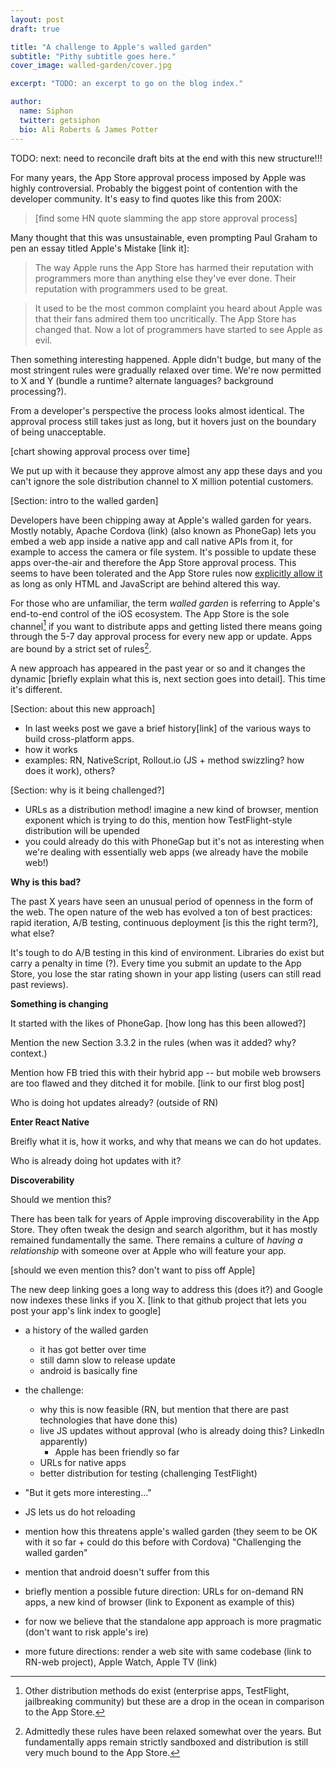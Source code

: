 ```yaml
---
layout: post
draft: true

title: "A challenge to Apple's walled garden"
subtitle: "Pithy subtitle goes here."
cover_image: walled-garden/cover.jpg

excerpt: "TODO: an excerpt to go on the blog index."

author:
  name: Siphon
  twitter: getsiphon
  bio: Ali Roberts & James Potter
---
```



TODO: next: need to reconcile draft bits at the end with this new structure!!!



For many years, the App Store approval process imposed by Apple was highly controversial. Probably the biggest point of contention with the developer community. It's easy to find quotes like this from 200X:

> [find some HN quote slamming the app store approval process]

Many thought that this was unsustainable, even prompting Paul Graham to pen an essay titled Apple's Mistake [link it]:

> The way Apple runs the App Store has harmed their reputation with programmers more than anything else they've ever done. Their reputation with programmers used to be great.

> It used to be the most common complaint you heard about Apple was that their fans admired them too uncritically. The App Store has changed that. Now a lot of programmers have started to see Apple as evil.

Then something interesting happened. Apple didn't budge, but many of the most stringent rules were gradually relaxed over time. We're now permitted to X and Y (bundle a runtime? alternate languages? background processing?).

From a developer's perspective the process looks almost identical. The approval process still takes just as long, but it hovers just on the boundary of being unacceptable.

[chart showing approval process over time]

We put up with it because they approve almost any app these days and you can't ignore the sole distribution channel to X million potential customers.


[Section: intro to the walled garden]

Developers have been chipping away at Apple's walled garden for years. Mostly notably, Apache Cordova (link) (also known as PhoneGap) lets you embed a web app inside a native app and call native APIs from it, for example to access the camera or file system. It's possible to update these apps over-the-air and therefore the App Store approval process. This seems to have been tolerated and the App Store rules now [explicitly allow it](https://getsiphon.com/docs/faq/#is-this-allowed) as long as only HTML and JavaScript are behind altered this way.

For those who are unfamiliar, the term *walled garden* is referring to Apple's end-to-end control of the iOS ecosystem. The App Store is the sole channel[^1] if you want to distribute apps and getting listed there means going through the 5-7 day approval process for every new app or update. Apps are bound by a strict set of rules[^2].

A new approach has appeared in the past year or so and it changes the dynamic [briefly explain what this is, next section goes into detail]. This time it's different.

[^1]: Other distribution methods do exist (enterprise apps, TestFlight, jailbreaking community) but these are a drop in the ocean in comparison to the App Store.

[^2]: Admittedly these rules have been relaxed somewhat over the years. But fundamentally apps remain strictly sandboxed and distribution is still very much bound to the App Store.

[Section: about this new approach]

* In last weeks post we gave a brief history[link] of the various ways to build cross-platform apps.
* how it works
* examples: RN, NativeScript, Rollout.io (JS + method swizzling? how does it work), others?

[Section: why is it being challenged?]

* URLs as a distribution method! imagine a new kind of browser, mention exponent which is trying to do this, mention how TestFlight-style distribution will be upended
* you could already do this with PhoneGap but it's not as interesting when we're dealing with essentially web apps (we already have the mobile web!)



**Why is this bad?**

The past X years have seen an unusual period of openness in the form of the web. The open nature of the web has evolved a ton of best practices: rapid iteration, A/B testing, continuous deployment [is this the right term?], what else?

It's tough to do A/B testing in this kind of environment. Libraries do exist but carry a penalty in time (?). Every time you submit an update to the App Store, you lose the star rating shown in your app listing (users can still read past reviews).

**Something is changing**

It started with the likes of PhoneGap. [how long has this been allowed?]

Mention the new Section 3.3.2 in the rules (when was it added? why? context.)

Mention how FB tried this with their hybrid app -- but mobile web browsers are too flawed and they
ditched it for mobile. [link to our first blog post]

Who is doing hot updates already? (outside of RN)

**Enter React Native**

Breifly what it is, how it works, and why that means we can do hot updates.

Who is already doing hot updates with it?

**Discoverability**

Should we mention this?

There has been talk for years of Apple improving discoverability in the App Store. They often tweak the design and search algorithm, but it has mostly remained fundamentally the same. There remains a culture of *having a relationship* with someone over at Apple who will feature your app.

[should we even mention this? don't want to piss off Apple]

The new deep linking goes a long way to address this (does it?) and Google now indexes these links if you X. [link to that github project that lets you post your app's link index to google]



* a history of the walled garden
    * it has got better over time
    * still damn slow to release update
    * android is basically fine

* the challenge:
    * why this is now feasible (RN, but mention that there are past technologies that have done this)
    * live JS updates without approval (who is already doing this? LinkedIn apparently)
        * Apple has been friendly so far
    * URLs for native apps
    * better distribution for testing (challenging TestFlight)



* "But it gets more interesting..."
* JS lets us do hot reloading
* mention how this threatens apple's walled garden (they seem to be OK with it so far + could do this before with Cordova) "Challenging the walled garden"
* mention that android doesn't suffer from this
* briefly mention a possible future direction: URLs for on-demand RN apps, a new kind of browser (link to Exponent as example of this)
* for now we believe that the standalone app approach is more pragmatic (don't want to risk apple's ire)
* more future directions: render a web site with same codebase (link to RN-web project), Apple Watch, Apple TV (link)
